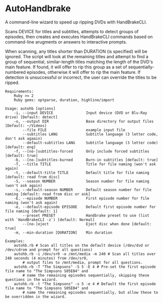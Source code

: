 AutoHandbrake
=============

A command-line wizard to speed up ripping DVDs with HandBrakeCLI.

Scans DEVICE for titles and subtitles, attempts to detect groups of episodes, then creates
and executes HandBrakeCLI commands based on command-line arugments or answers to interactive
prompts.

When scanning, any titles shorter than DURATION (is specified) will be ignored.  The script
will look at the remaining titles and attempt to find a group of sequential, similar-length 
titles matching the length of the DVD's main feature.  If found, it will offer to rip this
group as a set of sequentially-numbered episodes, otherwise it will offer to rip the main
feature.  If detection is unsuccessful or incorrect, the user can override the titles to be
ripped.

    Requirements:
        Ruby >= 2
        Ruby gems: optparse, duration, highline/import 

    Usage: autohb [options]
        -i, --input DEVICE               Input device (DVD or Blu-Ray drive) [Default: detect]
        -o, --output DIR                 Base directory for output files [Default: ~/Videos]
            --file FILE                  example input file
            --subtitles LANG             Subtitle language (3 letter code, don't ask agaain)
            --default-subtitles LANG     Subtitle language (3 letter code) [default: eng]
        -f, --[no-]subtitles-forced      Only include forced subtitles [default: true]
        -b, --[no-]subtitles-burned      Burn-in subtitles [default: true]
        -T, --title TITLE                Title for file naming (won't ask again)
        -t, --default-title TITLE        Default title for file naming [default: read from disc]
        -S, --season NUMBER              Season number for file naming (won't ask again)
        -s, --default-season NUMBER      Default season number for file naming [default: read from disc or ask]
        -E, --episode NUMBER             First episode number for file naming (won't ask again)
        -e, --default-episode EPISODE    Default first episode number for file naming [default: 1]
            --preset PRESET              Handbrake preset to use (list with `HandBrakeCLI -z`) [default: Normal]
            --[no-]eject                 Eject disc when done [default: true]
        -m, --min-duration [DURATION]    Min duration

    Examples:
        autohb.rb # Scan all titles on the default device (/dev/dvd or /dev/cdrom and prompt for all questions)
        autohb.rb -i /dev/sr0 -o /mnt/media -m 240 # Scan all titles over 240 seconds (4 minutes) from /dev/sr0,
            # output files to /mnt/media, prompt for all questions.
        autohb.rb -T "The Simpsons" -S 5 -E 4 # Pre-set the first episode file name to "The Simpsons S05E04" and 
            # name the remaining episodes sequentially, skipping these questions in the wizard.
        autohb.rb -t "The Simpsons" -s 5 -e 4 # Default the first episode file name to "The Simpsons S05E04" and 
            # name the remaining episodes sequentially, but allow these to be overridden in the wizard.
